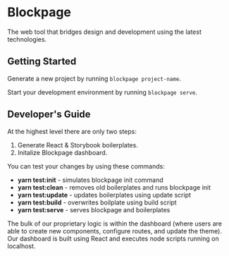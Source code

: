 # Blockpage

The web tool that bridges design and development using the latest technologies.

## Getting Started

Generate a new project by running `blockpage project-name`.

Start your development environment by running `blockpage serve`.

## Developer's Guide

At the highest level there are only two steps:

1. Generate React & Storybook boilerplates.
1. Initalize Blockpage dashboard.

You can test your changes by using these commands:

- **yarn test:init** - simulates blockpage init command
- **yarn test:clean** - removes old boilerplates and runs blockpage init
- **yarn test:update** - updates boilerplates using update script
- **yarn test:build** - overwrites boilplate using build script
- **yarn test:serve** - serves blockpage and boilerplates

The bulk of our proprietary logic is within the dashboard (where users are able to create new components, configure routes, and update the theme). Our dashboard is built using React and executes node scripts running on localhost.
